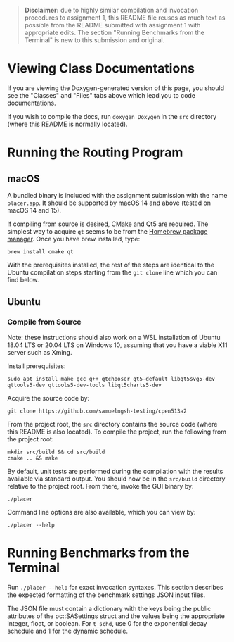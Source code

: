 > **Disclaimer:** due to highly similar compilation and invocation procedures to assignment 1, this README file reuses as much text as possible from the README submitted with assignment 1 with appropriate edits. The section "Running Benchmarks from the Terminal" is new to this submission and original.

# Viewing Class Documentations

If you are viewing the Doxygen-generated version of this page, you should see the "Classes" and "Files" tabs above which lead you to code documentations.

If you wish to compile the docs, run `doxygen Doxygen` in the `src` directory (where this README is normally located).

# Running the Routing Program

## macOS

A bundled binary is included with the assignment submission with the name `placer.app`. It should be supported by macOS 14 and above (tested on macOS 14 and 15).

If compiling from source is desired, CMake and Qt5 are required. The simplest way to acquire `qt` seems to be from the [Homebrew package manager](https://brew.sh). Once you have brew installed, type:

```
brew install cmake qt
```

With the prerequisites installed, the rest of the steps are identical to the Ubuntu compilation steps starting from the `git clone` line which you can find below.

## Ubuntu

### Compile from Source

Note: these instructions should also work on a WSL installation of Ubuntu 18.04 LTS or 20.04 LTS on Windows 10, assuming that you have a viable X11 server such as Xming.

Install prerequisites:
```
sudo apt install make gcc g++ qtchooser qt5-default libqt5svg5-dev qttools5-dev qttools5-dev-tools libqt5charts5-dev
```

Acquire the source code by:

```
git clone https://github.com/samuelngsh-testing/cpen513a2
```

From the project root, the `src` directory contains the source code (where this README is also located). To compile the project, run the following from the project root:

```
mkdir src/build && cd src/build
cmake .. && make
```

By default, unit tests are performed during the compilation with the results available via standard output. You should now be in the `src/build` directory relative to the project root. From there, invoke the GUI binary by:

```
./placer
```

Command line options are also available, which you can view by:

```
./placer --help
```

# Running Benchmarks from the Terminal

Run `./placer --help` for exact invocation syntaxes. This section describes the expected formatting of the benchmark settings JSON input files.

The JSON file must contain a dictionary with the keys being the public attributes of the pc::SASettings struct and the values being the appropriate integer, float, or boolean. For `t_schd`, use 0 for the exponential decay schedule and 1 for the dynamic schedule.
